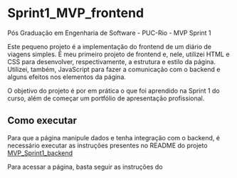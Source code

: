 # Sprint1_MVP_frontend
Pós Graduação em Engenharia de Software - PUC-Rio - MVP Sprint 1

Este pequeno projeto é a implementação do frontend de um diário de viagens simples. É meu primeiro projeto de frontend e, nele, utilizei  HTML e CSS para desenvolver, respectivamente, a estrutura e estilo da página. Utilizei, também, JavaScript para fazer a comunicação com o backend e alguns efeitos nos elementos da página.

O objetivo do projeto é por em prática o que foi aprendido na Sprint 1 do curso, além de começar um portfólio de apresentação profissional.

## Como executar 

Para que a página manipule dados e tenha integração com o backend, é necessário executar as instruções presentes no README do projeto [MVP_Sprint1_backend](https://github.com/mcostaconrado/Sprint1_MVP_backend/blob/main/README.md)

Para acessar a página, basta seguir as instruções do